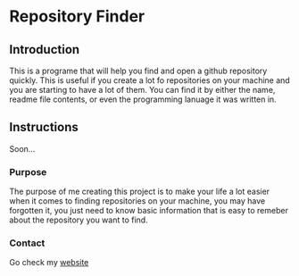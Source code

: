 # Repository Finder



## Introduction
This is a programe that will help you find and open a github repository quickly. This is useful if you create a lot fo repositories on your machine and you are starting to have a lot of them. You can find it by either the name, readme file contents, or even the programming lanuage it was written in.

## Instructions

Soon...

### Purpose

The purpose of me creating this project is to make your life a lot easier when it comes to finding repositories on your machine, you may have forgotten it, you just need to know basic information that is easy to remeber about the repository you want to find.

### Contact

Go check my [website][website]

[website]: https://youssof.live/
